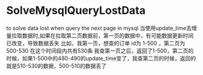# SolveMysqlQueryLostData
to solve data lost when query the next page in mysql
当使用update_time去增量拉取数据时,如果在拉取第二页数据前，第一页的数据中，有可能数据更新时间已改变，导致数据丢失
比如，我第一页，想查的订单 id为 1-500 ，第二页为500-530 在这个时间段内共有530条
我查第一页之后，返回了1-500，第二页的时候，如果1-500中的480-490的update_time变了，我查第二页的时候，返回的就是510-530的数据，500-510的数据丢了
